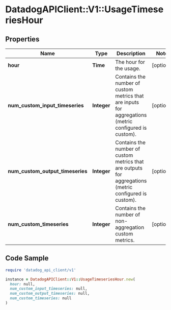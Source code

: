 # DatadogAPIClient::V1::UsageTimeseriesHour

## Properties

| Name | Type | Description | Notes |
| ---- | ---- | ----------- | ----- |
| **hour** | **Time** | The hour for the usage. | [optional] |
| **num_custom_input_timeseries** | **Integer** | Contains the number of custom metrics that are inputs for aggregations (metric configured is custom). | [optional] |
| **num_custom_output_timeseries** | **Integer** | Contains the number of custom metrics that are outputs for aggregations (metric configured is custom). | [optional] |
| **num_custom_timeseries** | **Integer** | Contains the number of non-aggregation custom metrics. | [optional] |

## Code Sample

```ruby
require 'datadog_api_client/v1'

instance = DatadogAPIClient::V1::UsageTimeseriesHour.new(
  hour: null,
  num_custom_input_timeseries: null,
  num_custom_output_timeseries: null,
  num_custom_timeseries: null
)
```

